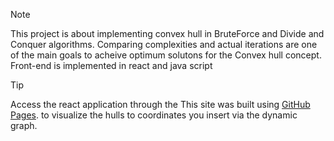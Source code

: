 > [!NOTE]
> This project is about implementing convex hull in BruteForce and Divide and Conquer algorithms.
> Comparing complexities and actual iterations are one of the main goals to acheive optimum solutons for the Convex hull concept.
> Front-end is implemented in react and java script


> [!TIP]
> Access the react application through the This site was built using [GitHub Pages](https://pages.github.com/).  to visualize the hulls to coordinates you insert via the dynamic graph.





